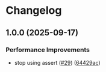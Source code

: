 # Changelog

## 1.0.0 (2025-09-17)


### Performance Improvements

* stop using assert ([#29](https://github.com/skyrpex/charcodehash/issues/29)) ([64429ac](https://github.com/skyrpex/charcodehash/commit/64429acad1611891d0ad2f7cb09aa1d1f2433b4c))
